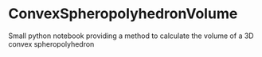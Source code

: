 # ConvexSpheropolyhedronVolume
Small python notebook providing a method to calculate the volume of a 3D convex spheropolyhedron

